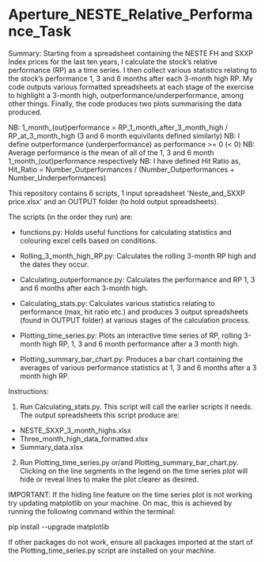 # Aperture_NESTE_Relative_Performance_Task

Summary:
Starting from a spreadsheet containing the NESTE FH and SXXP Index prices for the last ten years, I calculate the stock’s relative performance (RP) 
as a time series. I then collect various statistics relating to the stock’s performance 1, 3 and 6 months after each 3-month high RP. My code outputs 
various formatted spreadsheets at each stage of the exercise to highlight a 3-month high, outperformance/underperformance, among other things. Finally, 
the code produces two plots summarising the data produced.

NB: 1_month_(out)performance = RP_1_month_after_3_month_high / RP_at_3_month_high (3 and 6 month equivilants defined similarly)
NB: I define outperformance (underperformance) as performance >= 0 (< 0)
NB: Average performance is the mean of all of the 1, 3 and 6 month 1_month_(out)performance respectively
NB: I have defined Hit Ratio as, Hit_Ratio = Number_Outperformances / (Number_Outperformances + Number_Underperformances)

This repository contains 6 scripts, 1 input spreadsheet 'Neste_and_SXXP price.xlsx' and an OUTPUT folder (to hold output spreadsheets).

The scripts (in the order they run) are:

- functions.py: Holds useful functions for calculating statistics and colouring excel cells based on conditions.

- Rolling_3_month_high_RP.py: Calculates the rolling 3-month RP high and the dates they occur. 
- Calculating_outperformance.py: Calculates the performance and RP 1, 3 and 6 months after each 3-month high.
- Calculating_stats.py: Calculates various statistics relating to performance (max, hit ratio etc.) and produces 3 output spreadsheets (found in OUTPUT folder) at various stages of the calculation process.

- Plotting_time_series.py: Plots an interactive time series of RP, rolling 3-month high RP, 1, 3 and 6 month performance after a 3 month high.
- Plotting_summary_bar_chart.py: Produces a bar chart containing the averages of various performance statistics at 1, 3 and 6 months after a 3 month 
high RP.


Instructions:

1. Run Calculating_stats.py. This script will call the earlier scripts it needs. The output spreadsheets this script produce are:

- NESTE_SXXP_3_month_highs.xlsx
- Three_month_high_data_formatted.xlsx
- Summary_data.xlsx

2. Run Plotting_time_series.py or/and Plotting_summary_bar_chart.py. Clicking on the line segments in the legend on the time series plot will hide
or reveal lines to make the plot clearer as desired. 

IMPORTANT: If the hiding line feature on the time series plot is not working try updating matplotlib on your machine. On mac, this is achieved by running
the following command within the terminal:

pip install --upgrade matplotlib

If other packages do not work, ensure all packages imported at the start of the Plotting_time_series.py script are installed on your machine.



